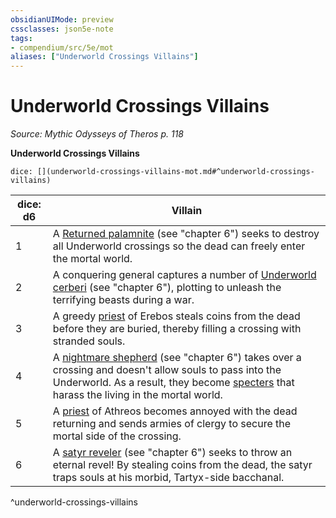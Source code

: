 ```yaml
---
obsidianUIMode: preview
cssclasses: json5e-note
tags:
- compendium/src/5e/mot
aliases: ["Underworld Crossings Villains"]
---
```

# Underworld Crossings Villains
*Source: Mythic Odysseys of Theros p. 118* 

**Underworld Crossings Villains**

`dice: [](underworld-crossings-villains-mot.md#^underworld-crossings-villains)`

| dice: d6 | Villain |
|----------|---------|
| 1 | A [Returned palamnite](/3-Mechanics/CLI/bestiary/undead/returned-palamnite-mot.md) (see "chapter 6") seeks to destroy all Underworld crossings so the dead can freely enter the mortal world. |
| 2 | A conquering general captures a number of [Underworld cerberi](/3-Mechanics/CLI/bestiary/monstrosity/underworld-cerberus-mot.md) (see "chapter 6"), plotting to unleash the terrifying beasts during a war. |
| 3 | A greedy [priest](/3-Mechanics/CLI/bestiary/humanoid/priest.md) of Erebos steals coins from the dead before they are buried, thereby filling a crossing with stranded souls. |
| 4 | A [nightmare shepherd](/3-Mechanics/CLI/bestiary/fiend/nightmare-shepherd-mot.md) (see "chapter 6") takes over a crossing and doesn't allow souls to pass into the Underworld. As a result, they become [specters](/3-Mechanics/CLI/bestiary/undead/specter.md) that harass the living in the mortal world. |
| 5 | A [priest](/3-Mechanics/CLI/bestiary/humanoid/priest.md) of Athreos becomes annoyed with the dead returning and sends armies of clergy to secure the mortal side of the crossing. |
| 6 | A [satyr reveler](/3-Mechanics/CLI/bestiary/fey/satyr-reveler-mot.md) (see "chapter 6") seeks to throw an eternal revel! By stealing coins from the dead, the satyr traps souls at his morbid, Tartyx-side bacchanal. |
^underworld-crossings-villains